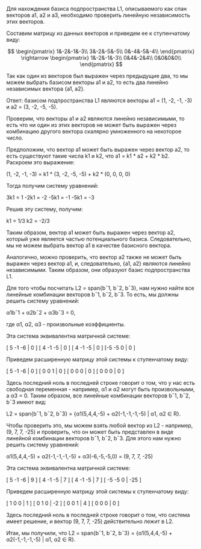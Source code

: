 Для нахождения базиса подпространства L1, описываемого как спан векторов a1, a2 и a3, необходимо проверить линейную независимость этих векторов.

Составим матрицу из данных векторов и приведем ее к ступенчатому виду:

$$
\begin{pmatrix}
1&-2&-1&-3\\
3&-2&-5&-5\\
0&-4&-5&-4\\
\end{pmatrix}
\rightarrow
\begin{pmatrix}
1&-2&-1&-3\\
0&4&-2&4\\
0&0&0&0\\
\end{pmatrix}
$$

Так как один из векторов был выражен через предыдущие два, то мы можем выбрать базисом векторы a1 и a2, то есть два линейно независимых вектора {a1, a2}.

Ответ: базисом подпространства L1 являются векторы a1 = (1, -2, -1, -3) и a2 = (3, -2, -5, -5).

Проверим, что векторы a1 и a2 являются линейно независимыми, то есть что ни один из этих векторов не может быть выражен через комбинацию другого вектора скалярно умноженного на некоторое число.

Предположим, что вектор a1 может быть выражен через вектор a2, то есть существуют такие числа k1 и k2, что a1 = k1 * a2 + k2 * b2. Раскроем это выражение:

(1, -2, -1, -3) = k1 * (3, -2, -5, -5) + k2 * (0, 0, 0, 0)

Тогда получим систему уравнений:

3k1 = 1
-2k1 = -2
-5k1 = -1
-5k1 = -3

Решив эту систему, получим:

k1 = 1/3
k2 = -2/3

Таким образом, вектор a1 может быть выражен через вектор a2, который уже является частью потенциального базиса. Следовательно, мы не можем выбрать вектор a1 в качестве базисного вектора.

Аналогично, можно проверить, что вектор a2 также не может быть выражен через вектор a1, и, следовательно, {a1, a2} являются линейно независимыми. Таким образом, они образуют базис подпространства L1.


Для того чтобы посчитать L2 = span{b¯1, b¯2, b¯3}, нам нужно найти все линейные комбинации векторов b¯1, b¯2, b¯3. То есть, мы должны решить систему уравнений:

α1b¯1 + α2b¯2 + α3b¯3 = 0,

где α1, α2, α3 - произвольные коэффициенты.

Эта система эквивалентна матричной системе:

[ 5  -1  -6 | 0 ]
[ 4  -1  -5 | 0 ]
[ 4  -1  -5 | 0 ]
[-5  -5   0 | 0 ]

Приведем расширенную матрицу этой системы к ступенчатому виду:

[ 5  -1  -6 | 0 ]
[ 0   0   1 | 0 ]
[ 0   0   0 | 0 ]
[ 0   0   0 | 0 ]

Здесь последний ноль в последней строке говорит о том, что у нас есть свободная переменная - например, α1 и α2 могут быть произвольными, а α3 = 0. Таким образом, все линейные комбинации векторов b¯1, b¯2, b¯3 имеют вид:

L2 = span{b¯1, b¯2, b¯3} = {α1(5,4,4,-5) + α2(-1,-1,-1,-5) | α1, α2 ∈ R}.

Чтобы проверить это, мы можем взять любой вектор из L2 - например, (9, 7, 7, -25) и проверить, что он может быть представлен в виде линейной комбинации векторов b¯1, b¯2, b¯3. Для этого нам нужно решить систему уравнений:

α1(5,4,4,-5) + α2(-1,-1,-1,-5) + α3(-6,-5,-5,0) = (9, 7, 7, -25)

Эта система эквивалентна матричной системе:

[  5  -1  -6 |  9 ]
[  4  -1  -5 |  7 ]
[  4  -1  -5 |  7 ]
[ -5  -5   0 | -25 ]

Приведем расширенную матрицу этой системы к ступенчатому виду:

[ 1  0  0 |  1 ]
[ 0  1  0 | -2 ]
[ 0  0  1 |  4 ]
[ 0  0  0 |  0 ]

Здесь последний ноль в последней строке говорит о том, что система имеет решение, и вектор (9, 7, 7, -25) действительно лежит в L2.

Итак, мы получили, что L2 = span{b¯1, b¯2, b¯3} = {α1(5,4,4,-5) + α2(-1,-1,-1,-5) | α1, α2 ∈ R}.

